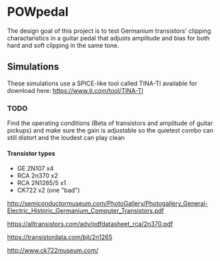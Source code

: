 # POWpedal
The design goal of this project is to test Germanium transistors' clipping charactaristics in a guitar pedal that adjusts amplitude and bias for both hard and soft clipping in the same tone.

## Simulations
These simulations use a SPICE-like tool called TINA-TI available for download here: https://www.ti.com/tool/TINA-TI

### TODO
Find the operating conditions (Beta of transistors and amplitude of guitar pickups) and make sure the gain is adjustable so the quietest combo can still distort and the loudest can play clean

#### Transistor types

* GE 2N107 x4
* RCA 2n370 x2
* RCA 2N1265/5 x1
* CK722 x2 (one "bad")
 
http://semiconductormuseum.com/PhotoGallery/Photogallery_General-Electric_Historic_Germanium_Computer_Transistors.pdf

https://alltransistors.com/adv/pdfdatasheet_rca/2n370.pdf

https://transistordata.com/bjt/2n1265

http://www.ck722museum.com/
